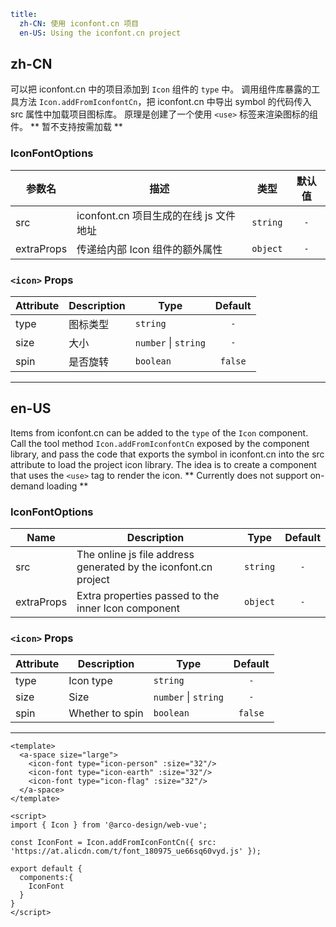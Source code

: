 ```yaml
title:
  zh-CN: 使用 iconfont.cn 项目
  en-US: Using the iconfont.cn project
```

## zh-CN

可以把 iconfont.cn 中的项目添加到 `Icon` 组件的 `type` 中。
调用组件库暴露的工具方法 `Icon.addFromIconfontCn`，把 iconfont.cn 中导出 symbol 的代码传入 src 属性中加载项目图标库。
原理是创建了一个使用 `<use>` 标签来渲染图标的组件。
** 暂不支持按需加载 **

### IconFontOptions

|参数名|描述|类型|默认值|
|---|---|---|:---:|
|src|iconfont.cn 项目生成的在线 js 文件地址|`string`|`-`|
|extraProps|传递给内部 Icon 组件的额外属性|`object`|`-`|

### `<icon>` Props

|Attribute|Description|Type|Default|
|---|---|---|:---:|
|type|图标类型|`string`|`-`|
|size|大小|`number` \| `string`|`-`|
|spin|是否旋转|`boolean`|`false`|

---

## en-US

Items from iconfont.cn can be added to the `type` of the `Icon` component.
Call the tool method `Icon.addFromIconfontCn` exposed by the component library, and pass the code that exports the symbol in iconfont.cn into the src attribute to load the project icon library.
The idea is to create a component that uses the `<use>` tag to render the icon.
** Currently does not support on-demand loading **

### IconFontOptions

|Name|Description|Type|Default|
|---|---|---|:---:|
|src|The online js file address generated by the iconfont.cn project|`string`|`-`|
|extraProps|Extra properties passed to the inner Icon component|`object`|`-`|

### `<icon>` Props

|Attribute|Description|Type|Default|
|---|---|---|:---:|
|type|Icon type|`string`|`-`|
|size|Size|`number` \| `string`|`-`|
|spin|Whether to spin|`boolean`|`false`|

---

```vue
<template>
  <a-space size="large">
    <icon-font type="icon-person" :size="32"/>
    <icon-font type="icon-earth" :size="32"/>
    <icon-font type="icon-flag" :size="32"/>
  </a-space>
</template>

<script>
import { Icon } from '@arco-design/web-vue';

const IconFont = Icon.addFromIconFontCn({ src: 'https://at.alicdn.com/t/font_180975_ue66sq60vyd.js' });

export default {
  components:{
    IconFont
  }
}
</script>
```

